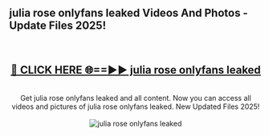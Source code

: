 <h2>julia rose onlyfans leaked Videos And Photos - Update Files 2025!</h2>
<br>
<div align="center">
<h2><a href="https://top-ai-tools.click/QrbHav" rel="nofollow">🔴 CLICK HERE 🌐==►► julia rose onlyfans leaked</a></h2>
<br>
Get julia rose onlyfans leaked and all content. Now you can access all videos and pictures of julia rose onlyfans leaked. New Updated Files 2025!
<br>
<br>
<a href="https://top-ai-tools.click/QrbHav" rel="nofollow" data-target="animated-image.originalLink"><img src="https://i.ibb.co.com/WyWwxjT/player-gif2.gif" alt="julia rose onlyfans leaked" style="max-width: 100%; display: inline-block;" data-target="animated-image.originalImage"></a>
</div>
<br>
